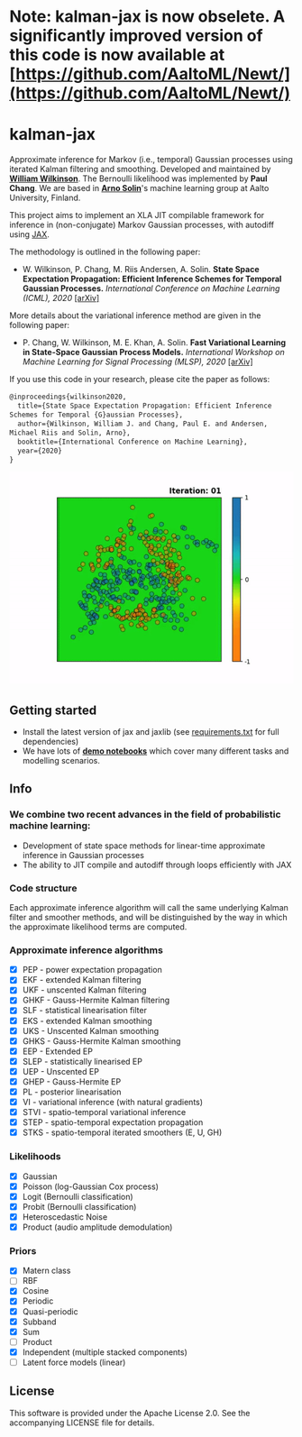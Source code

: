 # Note: kalman-jax is now obselete. A significantly improved version of this code is now available at [https://github.com/AaltoML/Newt/](https://github.com/AaltoML/Newt/)

# kalman-jax
Approximate inference for Markov (i.e., temporal) Gaussian processes using iterated Kalman filtering and smoothing. Developed and maintained by [**William Wilkinson**](https://wil-j-wil.github.io/).
The Bernoulli likelihood was implemented by **Paul Chang**. We are based in [**Arno Solin**](https://users.aalto.fi/~asolin/)'s machine learning group at Aalto University, Finland.

This project aims to implement an XLA JIT compilable framework for inference in (non-conjugate) Markov Gaussian processes, with autodiff using [JAX](https://github.com/google/jax).

The methodology is outlined in the following paper:  
* W. Wilkinson, P. Chang, M. Riis Andersen, A. Solin. **State Space Expectation Propagation: Efficient Inference Schemes for Temporal Gaussian Processes.** *International Conference on Machine Learning (ICML), 2020* [[arXiv]](https://arxiv.org/abs/2007.05994)

More details about the variational inference method are given in the following paper:  
* P. Chang, W. Wilkinson, M. E. Khan, A. Solin. **Fast Variational Learning in State-Space Gaussian Process Models.** *International Workshop on Machine Learning for Signal Processing (MLSP), 2020* [[arXiv]](https://arxiv.org/abs/2007.04731)

If you use this code in your research, please cite the paper as follows:  
```
@inproceedings{wilkinson2020,
  title={State Space Expectation Propagation: Efficient Inference Schemes for Temporal {G}aussian Processes},
  author={Wilkinson, William J. and Chang, Paul E. and Andersen, Michael Riis and Solin, Arno},
  booktitle={International Conference on Machine Learning},
  year={2020}
}
```

![Spatio temporal GP classification](./data/spatio_temporal_classification.gif)

## Getting started
 - Install the latest version of jax and jaxlib (see [requirements.txt](./requirements.txt) for full dependencies)
 - We have lots of [**demo notebooks**](./kalmanjax/notebooks/) which cover many different tasks and modelling scenarios.

## Info

### We combine two recent advances in the field of probabilistic machine learning:
 - Development of state space methods for linear-time approximate inference in Gaussian processes
 - The ability to JIT compile and autodiff through loops efficiently with JAX

### Code structure
Each approximate inference algorithm will call the same underlying Kalman filter and smoother methods, and will be distinguished by the way in which the approximate likelihood terms are computed.

### Approximate inference algorithms
 - [x] PEP - power expectation propagation
 - [x] EKF - extended Kalman filtering
 - [x] UKF - unscented Kalman filtering
 - [x] GHKF - Gauss-Hermite Kalman filtering
 - [x] SLF - statistical linearisation filter
 - [x] EKS - extended Kalman smoothing
 - [x] UKS - Unscented Kalman smoothing
 - [x] GHKS - Gauss-Hermite Kalman smoothing
 - [x] EEP - Extended EP
 - [x] SLEP - statistically linearised EP
 - [x] UEP - Unscented EP
 - [x] GHEP - Gauss-Hermite EP
 - [x] PL - posterior linearisation
 - [x] VI - variational inference (with natural gradients)
 - [x] STVI - spatio-temporal variational inference
 - [x] STEP - spatio-temporal expectation propagation
 - [x] STKS - spatio-temporal iterated smoothers (E, U, GH)

### Likelihoods
- [x] Gaussian
- [x] Poisson (log-Gaussian Cox process)
- [x] Logit (Bernoulli classification)
- [x] Probit (Bernoulli classification)
- [x] Heteroscedastic Noise
- [x] Product (audio amplitude demodulation)

### Priors
- [x] Matern class
- [ ] RBF
- [x] Cosine
- [x] Periodic
- [x] Quasi-periodic
- [x] Subband
- [x] Sum
- [ ] Product
- [x] Independent (multiple stacked components) 
- [ ] Latent force models (linear)

## License

This software is provided under the Apache License 2.0. See the accompanying LICENSE file for details.
